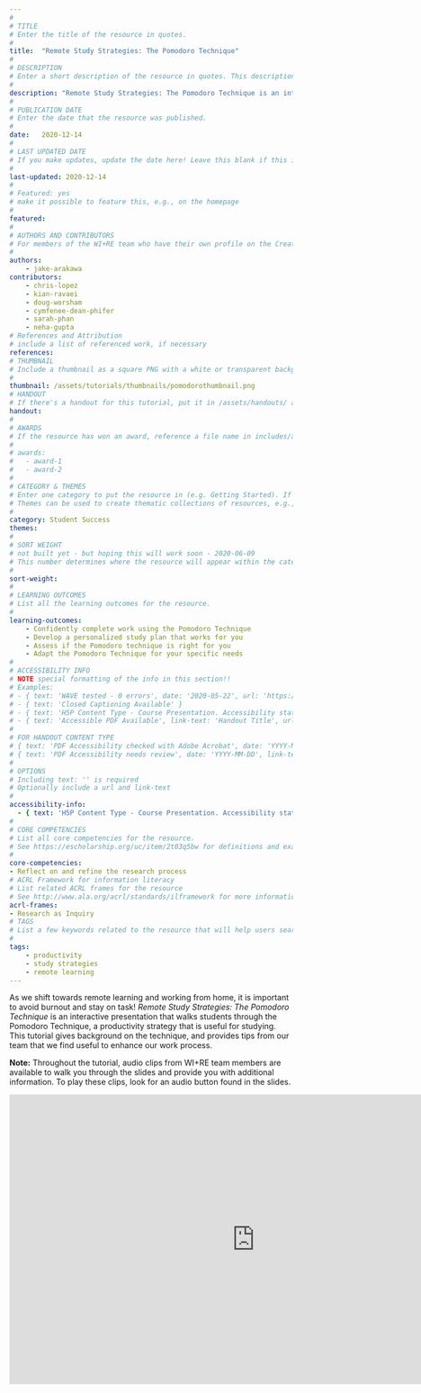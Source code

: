```yaml
---
#
# TITLE
# Enter the title of the resource in quotes.
#
title:  "Remote Study Strategies: The Pomodoro Technique"
#
# DESCRIPTION
# Enter a short description of the resource in quotes. This description will appear on the list page as a preview, but not on the tutorial/workshop itself.
#
description: "Remote Study Strategies: The Pomodoro Technique is an interactive tutorial that walks learners through the Pomodoro Technique, a productivity strategy that is useful for studying! This tutorial goes over the methodology of the Pomodoro Technique, and includes tips from our team to help optimize your studying experience!"
#
# PUBLICATION DATE
# Enter the date that the resource was published.
#
date:   2020-12-14
#
# LAST UPDATED DATE
# If you make updates, update the date here! Leave this blank if this is being published for the first time.
#
last-updated: 2020-12-14
#
# Featured: yes
# make it possible to feature this, e.g., on the homepage
#
featured: 
#
# AUTHORS AND CONTRIBUTORS
# For members of the WI+RE team who have their own profile on the Creative Team page, enter the name as firstname-lastname (e.g. doug-worsham). For community partners who don't have their own profile on the WI+RE site, enter their name as Firstname Lastname (e.g. Gene Block). The names will appear in the order you enter them.
#
authors:
    - jake-arakawa
contributors:
    - chris-lopez
    - kian-ravaei
    - doug-worsham
    - cymfenee-dean-phifer
    - sarah-phan
    - neha-gupta
# References and Attribution
# include a list of referenced work, if necessary
references:
# THUMBNAIL
# Include a thumbnail as a square PNG with a white or transparent background. Our standard dimensions are 250x250 px, but any size square will do. Thumbnails for tutorials go in /assets/tutorials/thumbnails/, and for workshops, /assets/workshops/thumbnails/.
#
thumbnail: /assets/tutorials/thumbnails/pomodorothumbnail.png
# HANDOUT
# If there's a handout for this tutorial, put it in /assets/handouts/ and replace the three dots with the filename!
handout:
#
# AWARDS
# If the resource has won an award, reference a file name in includes/awards/ without the .html. For example, if it was accepted to PRIMO, you would write "primo". If the award isn't in includes/awards, create a new award file!
#
# awards: 
#   - award-1
#   - award-2
#
# CATEGORY & THEMES
# Enter one category to put the resource in (e.g. Getting Started). If you enter a category that doesn't already exist, a new category will be created on the WI+RE site.
# Themes can be used to create thematic collections of resources, e.g., stem, etc.
#
category: Student Success
themes: 
#
# SORT WEIGHT
# not built yet - but hoping this will work soon - 2020-06-09
# This number determines where the resource will appear within the category. Larger numbers appear later within the category, and higher numbers appear earlier.
#
sort-weight:
#
# LEARNING OUTCOMES
# List all the learning outcomes for the resource.
#
learning-outcomes:
    - Confidently complete work using the Pomodoro Technique
    - Develop a personalized study plan that works for you
    - Assess if the Pomodoro technique is right for you
    - Adapt the Pomodoro Technique for your specific needs
#
# ACCESSIBILITY INFO
# NOTE special formatting of the info in this section!!
# Examples:
# - { text: 'WAVE tested - 0 errors', date: '2020-05-22', url: 'https://wave.webaim.org/' }
# - { text: 'Closed Captioning Available' }
# - { text: 'H5P Content Type - Course Presentation. Accessibility status - Tested with no known problems', date: 'YYYY-MM-DD', url: 'https://h5p.org/documentation/installation/content-type-accessibility' }
# - { text: 'Accessible PDF Available', link-text: 'Handout Title', url: 'full-url' }
#
# FOR HANDOUT CONTENT TYPE
# { text: 'PDF Accessibility checked with Adobe Acrobat', date: 'YYYY-MM-DD' }
# { text: 'PDF Accessibility needs review', date: 'YYYY-MM-DD', link-text: 'Issue reported', url: 'link to issue' } 
#
# OPTIONS
# Including text: '' is required
# Optionally include a url and link-text
#
accessibility-info:
  - { text: 'H5P Content Type - Course Presentation. Accessibility status - Tested with no known problems', date: '2020-12-14', url: 'https://h5p.org/documentation/installation/content-type-accessibility' }
#
# CORE COMPETENCIES
# List all core competencies for the resource.
# See https://escholarship.org/uc/item/2t03q5bw for definitions and examples of each core competency
#
core-competencies:
- Reflect on and refine the research process
# ACRL Framework for information literacy
# List related ACRL frames for the resource
# See http://www.ala.org/acrl/standards/ilframework for more information
acrl-frames:
- Research as Inquiry
# TAGS
# List a few keywords related to the resource that will help users search for it.
#
tags:
    - productivity
    - study strategies
    - remote learning 
---
```

As we shift towards remote learning and working from home, it is important to avoid burnout and stay on task! _Remote Study Strategies: The Pomodoro Technique_ is an interactive presentation that walks students through the Pomodoro Technique, a productivity strategy that is useful for studying. This tutorial gives background on the technique, and provides tips from our team that we find useful to enhance our work process. 

**Note:** Throughout the tutorial, audio clips from WI+RE team members are available to walk you through the slides and provide you with additional information. To play these clips, look for an audio button found in the slides. 

<iframe src="https://uclabruinlearn.h5p.com/content/1291709933800064058/embed" width="871" height="515" frameborder="0" allowfullscreen="allowfullscreen"></iframe><script src="https://uclalibrary.github.io/research-tips/assets/js/resizer.js" charset="UTF-8"></script>
